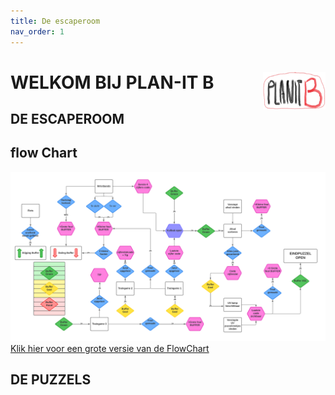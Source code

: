 ```yaml
---
title: De escaperoom
nav_order: 1
---
```


# WELKOM BIJ PLAN-IT B   <img src="PLANITB.jpg" width="100" height="60" align="right">

## DE ESCAPEROOM
## flow Chart
![](Plan-It-B-flowchart.png)
[Klik hier voor een grote versie van de FlowChart]()

## DE PUZZELS